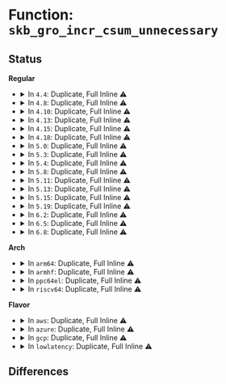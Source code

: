 # Function: <code>skb_gro_incr_csum_unnecessary</code>

## Status
<b>Regular</b>
<ul>
<li>
<details>
<summary>In <code>4.4</code>: Duplicate, Full Inline ⚠️</summary>

**Collision:** Static Duplication

**Inline:** Full

**Transformation:** False

**Instances:**

```
In net/ipv4/tcp_offload.c (ffffffff81783b4c)
Location: include/linux/netdevice.h:2399
Inline: True
Inline callers:
  - net/ipv4/tcp_offload.c:tcp4_gro_receive
```
```
In net/ipv4/udp_offload.c (ffffffff8178b6c7)
Location: include/linux/netdevice.h:2399
Inline: True
Inline callers:
  - net/ipv4/udp_offload.c:udp4_gro_receive
```
```
In net/ipv4/gre_offload.c (ffffffff817a4f86)
Location: include/linux/netdevice.h:2399
Inline: True
Inline callers:
  - net/ipv4/gre_offload.c:gre_gro_receive
```
```
In net/ipv6/tcpv6_offload.c (ffffffff818013d3)
Location: include/linux/netdevice.h:2399
Inline: True
Inline callers:
  - net/ipv6/tcpv6_offload.c:tcp6_gro_receive
```
```
In net/ipv6/udp_offload.c (ffffffff81801a47)
Location: include/linux/netdevice.h:2399
Inline: True
Inline callers:
  - net/ipv6/udp_offload.c:udp6_gro_receive
```
</details>
</li>
<li>
<details>
<summary>In <code>4.8</code>: Duplicate, Full Inline ⚠️</summary>

**Collision:** Static Duplication

**Inline:** Full

**Transformation:** False

**Instances:**

```
In net/ipv4/tcp_offload.c (ffffffff817f1107)
Location: include/linux/netdevice.h:2536
Inline: True
Inline callers:
  - net/ipv4/tcp_offload.c:tcp4_gro_receive
```
```
In net/ipv4/udp_offload.c (ffffffff817f8e45)
Location: include/linux/netdevice.h:2536
Inline: True
Inline callers:
  - net/ipv4/udp_offload.c:udp4_gro_receive
```
```
In net/ipv4/gre_offload.c (ffffffff81813047)
Location: include/linux/netdevice.h:2536
Inline: True
Inline callers:
  - net/ipv4/gre_offload.c:gre_gro_receive
```
```
In net/ipv6/udp_offload.c (ffffffff81866da7)
Location: include/linux/netdevice.h:2536
Inline: True
Inline callers:
  - net/ipv6/udp_offload.c:udp6_gro_receive
```
```
In net/ipv6/tcpv6_offload.c (ffffffff81872c17)
Location: include/linux/netdevice.h:2536
Inline: True
Inline callers:
  - net/ipv6/tcpv6_offload.c:tcp6_gro_receive
```
</details>
</li>
<li>
<details>
<summary>In <code>4.10</code>: Duplicate, Full Inline ⚠️</summary>

**Collision:** Static Duplication

**Inline:** Full

**Transformation:** False

**Instances:**

```
In net/ipv4/tcp_offload.c (ffffffff81821e97)
Location: include/linux/netdevice.h:2538
Inline: True
Inline callers:
  - net/ipv4/tcp_offload.c:tcp4_gro_receive
```
```
In net/ipv4/udp_offload.c (ffffffff81829d15)
Location: include/linux/netdevice.h:2538
Inline: True
Inline callers:
  - net/ipv4/udp_offload.c:udp4_gro_receive
```
```
In net/ipv4/gre_offload.c (ffffffff81844557)
Location: include/linux/netdevice.h:2538
Inline: True
Inline callers:
  - net/ipv4/gre_offload.c:gre_gro_receive
```
```
In net/ipv6/udp_offload.c (ffffffff818994a7)
Location: include/linux/netdevice.h:2538
Inline: True
Inline callers:
  - net/ipv6/udp_offload.c:udp6_gro_receive
```
```
In net/ipv6/tcpv6_offload.c (ffffffff818a7237)
Location: include/linux/netdevice.h:2538
Inline: True
Inline callers:
  - net/ipv6/tcpv6_offload.c:tcp6_gro_receive
```
</details>
</li>
<li>
<details>
<summary>In <code>4.13</code>: Duplicate, Full Inline ⚠️</summary>

**Collision:** Static Duplication

**Inline:** Full

**Transformation:** False

**Instances:**

```
In net/ipv4/tcp_offload.c (ffffffff81842b16)
Location: include/linux/netdevice.h:2554
Inline: True
Inline callers:
  - net/ipv4/tcp_offload.c:tcp4_gro_receive
```
```
In net/ipv4/udp_offload.c (ffffffff8184aebe)
Location: include/linux/netdevice.h:2554
Inline: True
Inline callers:
  - net/ipv4/udp_offload.c:udp4_gro_receive
```
```
In net/ipv4/gre_offload.c (ffffffff81865d69)
Location: include/linux/netdevice.h:2554
Inline: True
Inline callers:
  - net/ipv4/gre_offload.c:gre_gro_receive
```
```
In net/ipv6/udp_offload.c (ffffffff818bf624)
Location: include/linux/netdevice.h:2554
Inline: True
Inline callers:
  - net/ipv6/udp_offload.c:udp6_gro_receive
```
```
In net/ipv6/tcpv6_offload.c (ffffffff818cdc9f)
Location: include/linux/netdevice.h:2554
Inline: True
Inline callers:
  - net/ipv6/tcpv6_offload.c:tcp6_gro_receive
```
</details>
</li>
<li>
<details>
<summary>In <code>4.15</code>: Duplicate, Full Inline ⚠️</summary>

**Collision:** Static Duplication

**Inline:** Full

**Transformation:** False

**Instances:**

```
In net/ipv4/tcp_offload.c (ffffffff818c2476)
Location: include/linux/netdevice.h:2579
Inline: True
Inline callers:
  - net/ipv4/tcp_offload.c:tcp4_gro_receive
```
```
In net/ipv4/udp_offload.c (ffffffff818cab1e)
Location: include/linux/netdevice.h:2579
Inline: True
Inline callers:
  - net/ipv4/udp_offload.c:udp4_gro_receive
```
```
In net/ipv4/gre_offload.c (ffffffff818e5e9b)
Location: include/linux/netdevice.h:2579
Inline: True
Inline callers:
  - net/ipv4/gre_offload.c:gre_gro_receive
```
```
In net/ipv6/udp_offload.c (ffffffff819426f4)
Location: include/linux/netdevice.h:2579
Inline: True
Inline callers:
  - net/ipv6/udp_offload.c:udp6_gro_receive
```
```
In net/ipv6/tcpv6_offload.c (ffffffff81952a9f)
Location: include/linux/netdevice.h:2579
Inline: True
Inline callers:
  - net/ipv6/tcpv6_offload.c:tcp6_gro_receive
```
</details>
</li>
<li>
<details>
<summary>In <code>4.18</code>: Duplicate, Full Inline ⚠️</summary>

**Collision:** Static Duplication

**Inline:** Full

**Transformation:** False

**Instances:**

```
In net/ipv4/tcp_offload.c (ffffffff819180c1)
Location: include/linux/netdevice.h:2665
Inline: True
Inline callers:
  - net/ipv4/tcp_offload.c:tcp4_gro_receive
```
```
In net/ipv4/udp_offload.c (ffffffff81920aa3)
Location: include/linux/netdevice.h:2665
Inline: True
Inline callers:
  - net/ipv4/udp_offload.c:udp4_gro_receive
```
```
In net/ipv4/gre_offload.c (ffffffff8193c7e5)
Location: include/linux/netdevice.h:2665
Inline: True
Inline callers:
  - net/ipv4/gre_offload.c:gre_gro_receive
```
```
In net/ipv6/udp_offload.c (ffffffff8199b53c)
Location: include/linux/netdevice.h:2665
Inline: True
Inline callers:
  - net/ipv6/udp_offload.c:udp6_gro_receive
```
```
In net/ipv6/tcpv6_offload.c (ffffffff819ac04b)
Location: include/linux/netdevice.h:2665
Inline: True
Inline callers:
  - net/ipv6/tcpv6_offload.c:tcp6_gro_receive
```
</details>
</li>
<li>
<details>
<summary>In <code>5.0</code>: Duplicate, Full Inline ⚠️</summary>

**Collision:** Static Duplication

**Inline:** Full

**Transformation:** False

**Instances:**

```
In net/ipv4/tcp_offload.c (ffffffff8194680e)
Location: include/linux/netdevice.h:2759
Inline: True
Inline callers:
  - net/ipv4/tcp_offload.c:tcp4_gro_receive
```
```
In net/ipv4/udp_offload.c (ffffffff8194fdde)
Location: include/linux/netdevice.h:2759
Inline: True
Inline callers:
  - net/ipv4/udp_offload.c:udp4_gro_receive
```
```
In net/ipv4/gre_offload.c (ffffffff8196c4c6)
Location: include/linux/netdevice.h:2759
Inline: True
Inline callers:
  - net/ipv4/gre_offload.c:gre_gro_receive
```
```
In net/ipv6/udp_offload.c (ffffffff819d1e8c)
Location: include/linux/netdevice.h:2759
Inline: True
Inline callers:
  - net/ipv6/udp_offload.c:udp6_gro_receive
```
```
In net/ipv6/tcpv6_offload.c (ffffffff819e2c28)
Location: include/linux/netdevice.h:2759
Inline: True
Inline callers:
  - net/ipv6/tcpv6_offload.c:tcp6_gro_receive
```
</details>
</li>
<li>
<details>
<summary>In <code>5.3</code>: Duplicate, Full Inline ⚠️</summary>

**Collision:** Static Duplication

**Inline:** Full

**Transformation:** False

**Instances:**

```
In net/ipv4/tcp_offload.c (ffffffff819aae70)
Location: include/linux/netdevice.h:2740
Inline: True
Inline callers:
  - net/ipv4/tcp_offload.c:tcp4_gro_receive
```
```
In net/ipv4/udp_offload.c (ffffffff819b477f)
Location: include/linux/netdevice.h:2740
Inline: True
Inline callers:
  - net/ipv4/udp_offload.c:udp4_gro_receive
```
```
In net/ipv4/gre_offload.c (ffffffff819d322a)
Location: include/linux/netdevice.h:2740
Inline: True
Inline callers:
  - net/ipv4/gre_offload.c:gre_gro_receive
```
```
In net/ipv6/udp_offload.c (ffffffff81a40d7e)
Location: include/linux/netdevice.h:2740
Inline: True
Inline callers:
  - net/ipv6/udp_offload.c:udp6_gro_receive
```
```
In net/ipv6/tcpv6_offload.c (ffffffff81a5197f)
Location: include/linux/netdevice.h:2740
Inline: True
Inline callers:
  - net/ipv6/tcpv6_offload.c:tcp6_gro_receive
```
</details>
</li>
<li>
<details>
<summary>In <code>5.4</code>: Duplicate, Full Inline ⚠️</summary>

**Collision:** Static Duplication

**Inline:** Full

**Transformation:** False

**Instances:**

```
In net/ipv4/tcp_offload.c (ffffffff819e1b40)
Location: include/linux/netdevice.h:2753
Inline: True
Inline callers:
  - net/ipv4/tcp_offload.c:tcp4_gro_receive
```
```
In net/ipv4/udp_offload.c (ffffffff819eb4af)
Location: include/linux/netdevice.h:2753
Inline: True
Inline callers:
  - net/ipv4/udp_offload.c:udp4_gro_receive
```
```
In net/ipv4/gre_offload.c (ffffffff81a09d9a)
Location: include/linux/netdevice.h:2753
Inline: True
Inline callers:
  - net/ipv4/gre_offload.c:gre_gro_receive
```
```
In net/ipv6/udp_offload.c (ffffffff81a779fe)
Location: include/linux/netdevice.h:2753
Inline: True
Inline callers:
  - net/ipv6/udp_offload.c:udp6_gro_receive
```
```
In net/ipv6/tcpv6_offload.c (ffffffff81a8857f)
Location: include/linux/netdevice.h:2753
Inline: True
Inline callers:
  - net/ipv6/tcpv6_offload.c:tcp6_gro_receive
```
</details>
</li>
<li>
<details>
<summary>In <code>5.8</code>: Duplicate, Full Inline ⚠️</summary>

**Collision:** Static Duplication

**Inline:** Full

**Transformation:** False

**Instances:**

```
In net/ipv4/tcp_offload.c (ffffffff81acf1b2)
Location: include/linux/netdevice.h:2867
Inline: True
Inline callers:
  - net/ipv4/tcp_offload.c:tcp4_gro_receive
```
```
In net/ipv4/udp_offload.c (ffffffff81ad9193)
Location: include/linux/netdevice.h:2867
Inline: True
Inline callers:
  - net/ipv4/udp_offload.c:udp4_gro_receive
```
```
In net/ipv4/gre_offload.c (ffffffff81afa49b)
Location: include/linux/netdevice.h:2867
Inline: True
Inline callers:
  - net/ipv4/gre_offload.c:gre_gro_receive
```
```
In net/ipv6/udp_offload.c (ffffffff81b71c96)
Location: include/linux/netdevice.h:2867
Inline: True
Inline callers:
  - net/ipv6/udp_offload.c:udp6_gro_receive
```
```
In net/ipv6/tcpv6_offload.c (ffffffff81b83b1f)
Location: include/linux/netdevice.h:2867
Inline: True
Inline callers:
  - net/ipv6/tcpv6_offload.c:tcp6_gro_receive
```
</details>
</li>
<li>
<details>
<summary>In <code>5.11</code>: Duplicate, Full Inline ⚠️</summary>

**Collision:** Static Duplication

**Inline:** Full

**Transformation:** False

**Instances:**

```
In net/ipv4/tcp_offload.c (ffffffff81adb1b8)
Location: include/linux/netdevice.h:3016
Inline: True
Inline callers:
  - net/ipv4/tcp_offload.c:tcp4_gro_receive
```
```
In net/ipv4/udp_offload.c (ffffffff81ae5baa)
Location: include/linux/netdevice.h:3016
Inline: True
Inline callers:
  - net/ipv4/udp_offload.c:udp4_gro_receive
```
```
In net/ipv4/gre_offload.c (ffffffff81b07c3e)
Location: include/linux/netdevice.h:3016
Inline: True
Inline callers:
  - net/ipv4/gre_offload.c:gre_gro_receive
```
```
In net/ipv6/udp_offload.c (ffffffff81b809c9)
Location: include/linux/netdevice.h:3016
Inline: True
Inline callers:
  - net/ipv6/udp_offload.c:udp6_gro_receive
```
```
In net/ipv6/tcpv6_offload.c (ffffffff81b931d2)
Location: include/linux/netdevice.h:3016
Inline: True
Inline callers:
  - net/ipv6/tcpv6_offload.c:tcp6_gro_receive
```
</details>
</li>
<li>
<details>
<summary>In <code>5.13</code>: Duplicate, Full Inline ⚠️</summary>

**Collision:** Static Duplication

**Inline:** Full

**Transformation:** False

**Instances:**

```
In net/ipv4/tcp_offload.c (ffffffff81ac6206)
Location: include/linux/netdevice.h:3083
Inline: True
Inline callers:
  - net/ipv4/tcp_offload.c:tcp4_gro_receive
```
```
In net/ipv4/udp_offload.c (ffffffff81ad0e9a)
Location: include/linux/netdevice.h:3083
Inline: True
Inline callers:
  - net/ipv4/udp_offload.c:udp4_gro_receive
```
```
In net/ipv4/gre_offload.c (ffffffff81af344a)
Location: include/linux/netdevice.h:3083
Inline: True
Inline callers:
  - net/ipv4/gre_offload.c:gre_gro_receive
```
```
In net/ipv6/udp_offload.c (ffffffff81b6f5e8)
Location: include/linux/netdevice.h:3083
Inline: True
Inline callers:
  - net/ipv6/udp_offload.c:udp6_gro_receive
```
```
In net/ipv6/tcpv6_offload.c (ffffffff81b8226c)
Location: include/linux/netdevice.h:3083
Inline: True
Inline callers:
  - net/ipv6/tcpv6_offload.c:tcp6_gro_receive
```
</details>
</li>
<li>
<details>
<summary>In <code>5.15</code>: Duplicate, Full Inline ⚠️</summary>

**Collision:** Static Duplication

**Inline:** Full

**Transformation:** False

**Instances:**

```
In net/ipv4/tcp_offload.c (ffffffff81b84a16)
Location: include/linux/netdevice.h:3103
Inline: True
Inline callers:
  - net/ipv4/tcp_offload.c:tcp4_gro_receive
```
```
In net/ipv4/udp_offload.c (ffffffff81b8f8b7)
Location: include/linux/netdevice.h:3103
Inline: True
Inline callers:
  - net/ipv4/udp_offload.c:udp4_gro_receive
```
```
In net/ipv4/gre_offload.c (ffffffff81bb395a)
Location: include/linux/netdevice.h:3103
Inline: True
Inline callers:
  - net/ipv4/gre_offload.c:gre_gro_receive
```
```
In net/ipv6/udp_offload.c (ffffffff81c376a5)
Location: include/linux/netdevice.h:3103
Inline: True
Inline callers:
  - net/ipv6/udp_offload.c:udp6_gro_receive
```
```
In net/ipv6/tcpv6_offload.c (ffffffff81c4e31c)
Location: include/linux/netdevice.h:3103
Inline: True
Inline callers:
  - net/ipv6/tcpv6_offload.c:tcp6_gro_receive
```
</details>
</li>
<li>
<details>
<summary>In <code>5.19</code>: Duplicate, Full Inline ⚠️</summary>

**Collision:** Static Duplication

**Inline:** Full

**Transformation:** False

**Instances:**

```
In net/ipv4/tcp_offload.c (ffffffff81d15268)
Location: include/net/gro.h:221
Inline: True
Inline callers:
  - net/ipv4/tcp_offload.c:tcp4_gro_receive
```
```
In net/ipv4/udp_offload.c (ffffffff81d20bb3)
Location: include/net/gro.h:221
Inline: True
Inline callers:
  - net/ipv4/udp_offload.c:udp4_gro_receive
```
```
In net/ipv4/gre_offload.c (ffffffff81d4718b)
Location: include/net/gro.h:221
Inline: True
Inline callers:
  - net/ipv4/gre_offload.c:gre_gro_receive
```
```
In net/ipv6/udp_offload.c (ffffffff81dd511c)
Location: include/net/gro.h:221
Inline: True
Inline callers:
  - net/ipv6/udp_offload.c:udp6_gro_receive
```
```
In net/ipv6/tcpv6_offload.c (ffffffff81deebb7)
Location: include/net/gro.h:221
Inline: True
Inline callers:
  - net/ipv6/tcpv6_offload.c:tcp6_gro_receive
```
</details>
</li>
<li>
<details>
<summary>In <code>6.2</code>: Duplicate, Full Inline ⚠️</summary>

**Collision:** Static Duplication

**Inline:** Full

**Transformation:** False

**Instances:**

```
In net/ipv4/tcp_offload.c (ffffffff81edb448)
Location: include/net/gro.h:232
Inline: True
Inline callers:
  - net/ipv4/tcp_offload.c:tcp4_gro_receive
```
```
In net/ipv4/udp_offload.c (ffffffff81ee7e2d)
Location: include/net/gro.h:232
Inline: True
Inline callers:
  - net/ipv4/udp_offload.c:udp4_gro_receive
```
```
In net/ipv4/gre_offload.c (ffffffff81f100b8)
Location: include/net/gro.h:232
Inline: True
Inline callers:
  - net/ipv4/gre_offload.c:gre_gro_receive
```
```
In net/ipv6/udp_offload.c (ffffffff81fa681c)
Location: include/net/gro.h:232
Inline: True
Inline callers:
  - net/ipv6/udp_offload.c:udp6_gro_receive
```
```
In net/ipv6/tcpv6_offload.c (ffffffff81fc2c07)
Location: include/net/gro.h:232
Inline: True
Inline callers:
  - net/ipv6/tcpv6_offload.c:tcp6_gro_receive
```
</details>
</li>
<li>
<details>
<summary>In <code>6.5</code>: Duplicate, Full Inline ⚠️</summary>

**Collision:** Static Duplication

**Inline:** Full

**Transformation:** False

**Instances:**

```
In net/ipv4/tcp_offload.c (ffffffff81f3a508)
Location: include/net/gro.h:238
Inline: True
Inline callers:
  - net/ipv4/tcp_offload.c:tcp4_gro_receive
```
```
In net/ipv4/udp_offload.c (ffffffff81f476b6)
Location: include/net/gro.h:238
Inline: True
Inline callers:
  - net/ipv4/udp_offload.c:udp4_gro_receive
```
```
In net/ipv4/gre_offload.c (ffffffff81f6fda8)
Location: include/net/gro.h:238
Inline: True
Inline callers:
  - net/ipv4/gre_offload.c:gre_gro_receive
```
```
In net/ipv6/udp_offload.c (ffffffff82007190)
Location: include/net/gro.h:238
Inline: True
Inline callers:
  - net/ipv6/udp_offload.c:udp6_gro_receive
```
```
In net/ipv6/tcpv6_offload.c (ffffffff82023b96)
Location: include/net/gro.h:238
Inline: True
Inline callers:
  - net/ipv6/tcpv6_offload.c:tcp6_gro_receive
```
</details>
</li>
<li>
<details>
<summary>In <code>6.8</code>: Duplicate, Full Inline ⚠️</summary>

**Collision:** Static Duplication

**Inline:** Full

**Transformation:** False

**Instances:**

```
In net/ipv4/tcp_offload.c (ffffffff820005f8)
Location: include/net/gro.h:238
Inline: True
Inline callers:
  - net/ipv4/tcp_offload.c:tcp4_gro_receive
```
```
In net/ipv4/udp_offload.c (ffffffff8200d7f6)
Location: include/net/gro.h:238
Inline: True
Inline callers:
  - net/ipv4/udp_offload.c:udp4_gro_receive
```
```
In net/ipv4/gre_offload.c (ffffffff820364d8)
Location: include/net/gro.h:238
Inline: True
Inline callers:
  - net/ipv4/gre_offload.c:gre_gro_receive
```
```
In net/ipv6/udp_offload.c (ffffffff820d5ff0)
Location: include/net/gro.h:238
Inline: True
Inline callers:
  - net/ipv6/udp_offload.c:udp6_gro_receive
```
```
In net/ipv6/tcpv6_offload.c (ffffffff820f2cf6)
Location: include/net/gro.h:238
Inline: True
Inline callers:
  - net/ipv6/tcpv6_offload.c:tcp6_gro_receive
```
</details>
</li>
</ul>
<b>Arch</b>
<ul>
<li>
<details>
<summary>In <code>arm64</code>: Duplicate, Full Inline ⚠️</summary>

**Collision:** Static Duplication

**Inline:** Full

**Transformation:** False

**Instances:**

```
In net/ipv4/tcp_offload.c (ffff800010c95b54)
Location: include/linux/netdevice.h:2753
Inline: True
Inline callers:
  - net/ipv4/tcp_offload.c:tcp4_gro_receive
```
```
In net/ipv4/udp_offload.c (ffff800010ca0f04)
Location: include/linux/netdevice.h:2753
Inline: True
Inline callers:
  - net/ipv4/udp_offload.c:udp4_gro_receive
```
```
In net/ipv4/gre_offload.c (ffff800010cc312c)
Location: include/linux/netdevice.h:2753
Inline: True
Inline callers:
  - net/ipv4/gre_offload.c:gre_gro_receive
```
```
In net/ipv6/udp_offload.c (ffff800010d40f4c)
Location: include/linux/netdevice.h:2753
Inline: True
Inline callers:
  - net/ipv6/udp_offload.c:udp6_gro_receive
```
```
In net/ipv6/tcpv6_offload.c (ffff800010d55128)
Location: include/linux/netdevice.h:2753
Inline: True
Inline callers:
  - net/ipv6/tcpv6_offload.c:tcp6_gro_receive
```
</details>
</li>
<li>
<details>
<summary>In <code>armhf</code>: Duplicate, Full Inline ⚠️</summary>

**Collision:** Static Duplication

**Inline:** Full

**Transformation:** False

**Instances:**

```
In net/ipv4/tcp_offload.c (c0da4304)
Location: include/linux/netdevice.h:2753
Inline: True
Inline callers:
  - net/ipv4/tcp_offload.c:tcp4_gro_receive
```
```
In net/ipv4/udp_offload.c (c0dad478)
Location: include/linux/netdevice.h:2753
Inline: True
Inline callers:
  - net/ipv4/udp_offload.c:udp4_gro_receive
```
```
In net/ipv4/gre_offload.c (c0dce954)
Location: include/linux/netdevice.h:2753
Inline: True
Inline callers:
  - net/ipv4/gre_offload.c:gre_gro_receive
```
```
In net/ipv6/udp_offload.c (c0e43970)
Location: include/linux/netdevice.h:2753
Inline: True
Inline callers:
  - net/ipv6/udp_offload.c:udp6_gro_receive
```
```
In net/ipv6/tcpv6_offload.c (c0e556d8)
Location: include/linux/netdevice.h:2753
Inline: True
Inline callers:
  - net/ipv6/tcpv6_offload.c:tcp6_gro_receive
```
</details>
</li>
<li>
<details>
<summary>In <code>ppc64el</code>: Duplicate, Full Inline ⚠️</summary>

**Collision:** Static Duplication

**Inline:** Full

**Transformation:** False

**Instances:**

```
In net/ipv4/tcp_offload.c (c000000000da6ec0)
Location: include/linux/netdevice.h:2753
Inline: True
Inline callers:
  - net/ipv4/tcp_offload.c:tcp4_gro_receive
```
```
In net/ipv4/udp_offload.c (c000000000db3f3c)
Location: include/linux/netdevice.h:2753
Inline: True
Inline callers:
  - net/ipv4/udp_offload.c:udp4_gro_receive
```
```
In net/ipv4/gre_offload.c (c000000000dde82c)
Location: include/linux/netdevice.h:2753
Inline: True
Inline callers:
  - net/ipv4/gre_offload.c:gre_gro_receive
```
```
In net/ipv6/udp_offload.c (c000000000e758ec)
Location: include/linux/netdevice.h:2753
Inline: True
Inline callers:
  - net/ipv6/udp_offload.c:udp6_gro_receive
```
```
In net/ipv6/tcpv6_offload.c (c000000000e8de78)
Location: include/linux/netdevice.h:2753
Inline: True
Inline callers:
  - net/ipv6/tcpv6_offload.c:tcp6_gro_receive
```
</details>
</li>
<li>
<details>
<summary>In <code>riscv64</code>: Duplicate, Full Inline ⚠️</summary>

**Collision:** Static Duplication

**Inline:** Full

**Transformation:** False

**Instances:**

```
In net/ipv4/tcp_offload.c (ffffffe0007f4d42)
Location: include/linux/netdevice.h:2753
Inline: True
Inline callers:
  - net/ipv4/tcp_offload.c:tcp4_gro_receive
```
```
In net/ipv4/udp_offload.c (ffffffe0007fd564)
Location: include/linux/netdevice.h:2753
Inline: True
Inline callers:
  - net/ipv4/udp_offload.c:udp4_gro_receive
```
```
In net/ipv4/gre_offload.c (ffffffe00081847a)
Location: include/linux/netdevice.h:2753
Inline: True
Inline callers:
  - net/ipv4/gre_offload.c:gre_gro_receive
```
```
In net/ipv6/udp_offload.c (ffffffe00087c6fc)
Location: include/linux/netdevice.h:2753
Inline: True
Inline callers:
  - net/ipv6/udp_offload.c:udp6_gro_receive
```
```
In net/ipv6/tcpv6_offload.c (ffffffe00088c96e)
Location: include/linux/netdevice.h:2753
Inline: True
Inline callers:
  - net/ipv6/tcpv6_offload.c:tcp6_gro_receive
```
</details>
</li>
</ul>
<b>Flavor</b>
<ul>
<li>
<details>
<summary>In <code>aws</code>: Duplicate, Full Inline ⚠️</summary>

**Collision:** Static Duplication

**Inline:** Full

**Transformation:** False

**Instances:**

```
In net/ipv4/tcp_offload.c (ffffffff819819b0)
Location: include/linux/netdevice.h:2753
Inline: True
Inline callers:
  - net/ipv4/tcp_offload.c:tcp4_gro_receive
```
```
In net/ipv4/udp_offload.c (ffffffff8198b31f)
Location: include/linux/netdevice.h:2753
Inline: True
Inline callers:
  - net/ipv4/udp_offload.c:udp4_gro_receive
```
```
In net/ipv4/gre_offload.c (ffffffff819a9b3a)
Location: include/linux/netdevice.h:2753
Inline: True
Inline callers:
  - net/ipv4/gre_offload.c:gre_gro_receive
```
```
In net/ipv6/udp_offload.c (ffffffff81a1708e)
Location: include/linux/netdevice.h:2753
Inline: True
Inline callers:
  - net/ipv6/udp_offload.c:udp6_gro_receive
```
```
In net/ipv6/tcpv6_offload.c (ffffffff81a27c0f)
Location: include/linux/netdevice.h:2753
Inline: True
Inline callers:
  - net/ipv6/tcpv6_offload.c:tcp6_gro_receive
```
</details>
</li>
<li>
<details>
<summary>In <code>azure</code>: Duplicate, Full Inline ⚠️</summary>

**Collision:** Static Duplication

**Inline:** Full

**Transformation:** False

**Instances:**

```
In net/ipv4/tcp_offload.c (ffffffff8193b470)
Location: include/linux/netdevice.h:2753
Inline: True
Inline callers:
  - net/ipv4/tcp_offload.c:tcp4_gro_receive
```
```
In net/ipv4/udp_offload.c (ffffffff81944ddf)
Location: include/linux/netdevice.h:2753
Inline: True
Inline callers:
  - net/ipv4/udp_offload.c:udp4_gro_receive
```
```
In net/ipv4/gre_offload.c (ffffffff819635fa)
Location: include/linux/netdevice.h:2753
Inline: True
Inline callers:
  - net/ipv4/gre_offload.c:gre_gro_receive
```
```
In net/ipv6/udp_offload.c (ffffffff819d3e4e)
Location: include/linux/netdevice.h:2753
Inline: True
Inline callers:
  - net/ipv6/udp_offload.c:udp6_gro_receive
```
```
In net/ipv6/tcpv6_offload.c (ffffffff819e49cf)
Location: include/linux/netdevice.h:2753
Inline: True
Inline callers:
  - net/ipv6/tcpv6_offload.c:tcp6_gro_receive
```
</details>
</li>
<li>
<details>
<summary>In <code>gcp</code>: Duplicate, Full Inline ⚠️</summary>

**Collision:** Static Duplication

**Inline:** Full

**Transformation:** False

**Instances:**

```
In net/ipv4/tcp_offload.c (ffffffff819ec180)
Location: include/linux/netdevice.h:2753
Inline: True
Inline callers:
  - net/ipv4/tcp_offload.c:tcp4_gro_receive
```
```
In net/ipv4/udp_offload.c (ffffffff819f5aef)
Location: include/linux/netdevice.h:2753
Inline: True
Inline callers:
  - net/ipv4/udp_offload.c:udp4_gro_receive
```
```
In net/ipv4/gre_offload.c (ffffffff81a143da)
Location: include/linux/netdevice.h:2753
Inline: True
Inline callers:
  - net/ipv4/gre_offload.c:gre_gro_receive
```
```
In net/ipv6/udp_offload.c (ffffffff81a81b0e)
Location: include/linux/netdevice.h:2753
Inline: True
Inline callers:
  - net/ipv6/udp_offload.c:udp6_gro_receive
```
```
In net/ipv6/tcpv6_offload.c (ffffffff81a937bf)
Location: include/linux/netdevice.h:2753
Inline: True
Inline callers:
  - net/ipv6/tcpv6_offload.c:tcp6_gro_receive
```
</details>
</li>
<li>
<details>
<summary>In <code>lowlatency</code>: Duplicate, Full Inline ⚠️</summary>

**Collision:** Static Duplication

**Inline:** Full

**Transformation:** False

**Instances:**

```
In net/ipv4/tcp_offload.c (ffffffff819f6030)
Location: include/linux/netdevice.h:2753
Inline: True
Inline callers:
  - net/ipv4/tcp_offload.c:tcp4_gro_receive
```
```
In net/ipv4/udp_offload.c (ffffffff819ffcef)
Location: include/linux/netdevice.h:2753
Inline: True
Inline callers:
  - net/ipv4/udp_offload.c:udp4_gro_receive
```
```
In net/ipv4/gre_offload.c (ffffffff81a1eddc)
Location: include/linux/netdevice.h:2753
Inline: True
Inline callers:
  - net/ipv4/gre_offload.c:gre_gro_receive
```
```
In net/ipv6/udp_offload.c (ffffffff81a8e40e)
Location: include/linux/netdevice.h:2753
Inline: True
Inline callers:
  - net/ipv6/udp_offload.c:udp6_gro_receive
```
```
In net/ipv6/tcpv6_offload.c (ffffffff81a9f90f)
Location: include/linux/netdevice.h:2753
Inline: True
Inline callers:
  - net/ipv6/tcpv6_offload.c:tcp6_gro_receive
```
</details>
</li>
</ul>

## Differences

